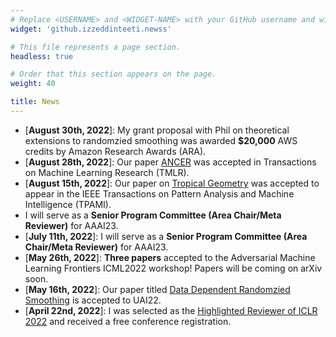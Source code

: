 ```yaml
---
# Replace <USERNAME> and <WIDGET-NAME> with your GitHub username and widget name, respectively.
widget: 'github.izzeddinteeti.newss'

# This file represents a page section.
headless: true

# Order that this section appears on the page.
weight: 40

title: News
---
```

* [**August 30th, 2022**]: My grant proposal with Phil on theoretical extensions to randomzied smoothing was awarded **$20,000** AWS credits by Amazon Research Awards (ARA).
* [**August 28th, 2022**]: Our paper [ANCER](https://pubmed.ncbi.nlm.nih.gov/36001517/) was accepted in Transactions on Machine Learning Research (TMLR).
* [**August 15th, 2022**]: Our paper on [Tropical Geometry](https://openreview.net/forum?id=7j0GI6tPYi) was accepted to appear in the IEEE Transactions on Pattern Analysis and Machine Intelligence (TPAMI).
* I will serve as a **Senior Program Committee (Area Chair/Meta Reviewer)** for AAAI23.
* [**July 11th, 2022**]: I will serve as a **Senior Program Committee (Area Chair/Meta Reviewer)** for AAAI23.
* [**May 26th, 2022**]: **Three papers** accepted to the Adversarial Machine Learning Frontiers ICML2022 workshop! Papers will be coming on arXiv soon.
* [**May 16th, 2022**]: Our paper titled [Data Dependent Randomzied Smoothing](https://arxiv.org/abs/2012.04351)  is accepted to UAI22.
* [**April 22nd, 2022**]: I was selected as the [Highlighted Reviewer of ICLR 2022](https://iclr.cc/Conferences/2022/Reviewers) and received a free conference registration.